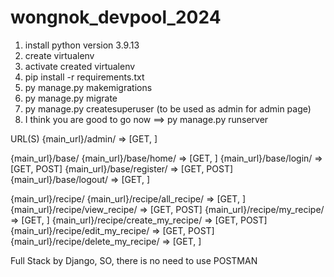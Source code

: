 # wongnok_devpool_2024

1. install python version 3.9.13
2. create virtualenv
3. activate created virtualenv
4. pip install -r requirements.txt
5. py manage.py makemigrations
6. py manage.py migrate
7. py manage.py createsuperuser (to be used as admin for admin page)
8. I think you are good to go now ==> py manage.py runserver

URL(S)
{main_url}/admin/ => [GET, ]

{main_url}/base/
{main_url}/base/home/ => [GET, ] 
{main_url}/base/login/ => [GET, POST]
{main_url}/base/register/ => [GET, POST]
{main_url}/base/logout/ => [GET, ]

{main_url}/recipe/
{main_url}/recipe/all_recipe/ => [GET, ]
{main_url}/recipe/view_recipe/ => [GET, POST]
{main_url}/recipe/my_recipe/ => [GET, ]
{main_url}/recipe/create_my_recipe/ => [GET, POST]
{main_url}/recipe/edit_my_recipe/ => [GET, POST]
{main_url}/recipe/delete_my_recipe/ => [GET, ]

Full Stack by Django, SO, there is no need to use POSTMAN
